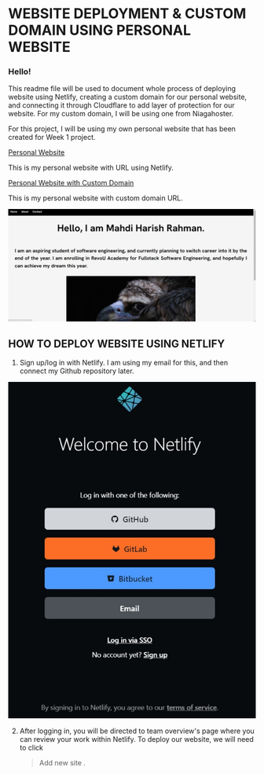 # WEBSITE DEPLOYMENT & CUSTOM DOMAIN USING PERSONAL WEBSITE

### Hello!

This readme file will be used to document whole process of deploying website using Netlify, creating a custom domain for our personal website, and connecting it through Cloudflare to add layer of protection for our website. For my custom domain, I will be using one from Niagahoster.

For this project, I will be using my own personal website that has been created for Week 1 project.

[Personal Website](https://mahdiharish.netlify.app/)

This is my personal website with URL using Netlify.

[Personal Website with Custom Domain]()

This is my personal website with custom domain URL.

![My website's homepage](./assets/ss-home.jpg)

## HOW TO DEPLOY WEBSITE USING NETLIFY

1. Sign up/log in with Netlify. I am using my email for this, and then connect my Github repository later.

![Login/Signup to Netlify](./assets/step-1.jpg)

2. After logging in, you will be directed to team overview's page where you can review your work within Netlify. To deploy our website, we will need to click
   > Add new site
   > .
